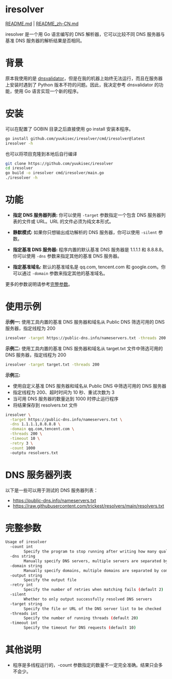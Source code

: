 # iresolver

[README.md](./README.md) | [README_zh-CN.md](./README_zh-CN.md)

iresolver 是一个用 Go 语言编写的 DNS 解析器，它可以比较不同 DNS 服务器与基准 DNS 服务器的解析结果是否相同。

# 背景

原本我使用的是 [dnsvalidator](https://github.com/vortexau/dnsvalidator)，但是在我的机器上始终无法运行，而且在服务器上安装时遇到了 Python 版本不符的问题。因此，我决定参考 dnsvalidator 的功能，使用 Go 语言实现一个新的程序。

# 安装

可以在配置了 GOBIN 目录之后直接使用 go install 安装本程序。

```bash
go install github.com/yuukisec/iresolver/cmd/iresolver@latest
iresolver -h
```

也可以将项目克隆到本地后自行编译

```bash
git clone https://github.com/yuukisec/iresolver
cd iresolver
go build -o iresolver cmd/iresolver/main.go
./iresolver -h
```

# 功能

- **指定 DNS 服务器列表:** 你可以使用 `-target` 参数指定一个包含 DNS 服务器列表的文件或 URL。URL 的文件必须为纯文本形式。

- **静默模式:** 如果你只想输出成功解析的 DNS 服务器，你可以使用 `-silent` 参数。

- **指定基准 DNS 服务器:** 程序内置的默认基准 DNS 服务器是 1.1.1.1 和 8.8.8.8。你可以使用 `-dns` 参数来指定其他的基准 DNS 服务器。

- **指定基准域名:** 默认的基准域名是 qq.com, tencent.com 和 google.com。你可以通过 `-domain` 参数来指定其他的基准域名。

更多的参数说明请参考[完整参数](#完整参数)。

# 使用示例

**示例一:** 使用工具内置的基准 DNS 服务器和域名从 Public DNS 筛选可用的 DNS 服务器，指定线程为 200

```bash
iresolver -target https://public-dns.info/nameservers.txt -threads 200
```

**示例二:** 使用工具内置的基准 DNS 服务器和域名从 target.txt 文件中筛选可用的 DNS 服务器，指定线程为 200

```bash
iresolver -target target.txt -threads 200
```

**示例三:**

- 使用自定义基准 DNS 服务器和域名从 Public DNS 中筛选可用的 DNS 服务器
- 指定线程为 200、超时时间为 10 秒、重试次数为 3
- 当可用 DNS 服务器的数量达到 1000 时停止运行程序
- 将结果保存到 resolvers.txt 文件

```bash
iresolver \
  -target https://public-dns.info/nameservers.txt \
  -dns 1.1.1.1,8.8.8.8 \
  -domain qq.com,tencent.com \
  -threads 200 \
  -timeout 10 \
  -retry 3 \
  -count 1000
  -outptu resolvers.txt
```

# DNS 服务器列表

以下是一些可以用于测试的 DNS 服务器列表：

- https://public-dns.info/nameservers.txt
- https://raw.githubusercontent.com/trickest/resolvers/main/resolvers.txt

# 完整参数

```bash
Usage of iresolver
  -count int
    	Specify the program to stop running after writing how many qualified domain servers (default 65535)
  -dns string
    	Manually specify DNS servers, multiple servers are separated by commas (default "1.1.1.1,8.8.8.8")
  -domain string
    	Manually specify domains, multiple domains are separated by commas (default "qq.com,tencent.com")
  -output string
    	Specify the output file
  -retry int
    	Specify the number of retries when matching fails (default 2)
  -silent
    	Whether to only output successfully resolved DNS servers
  -target string
    	Specify the file or URL of the DNS server list to be checked
  -threads int
    	Specify the number of running threads (default 20)
  -timeout int
    	Specify the timeout for DNS requests (default 10)
```

# 其他说明

- 程序是多线程运行的，-count 参数指定的数量不一定完全准确。结果只会多不会少。
